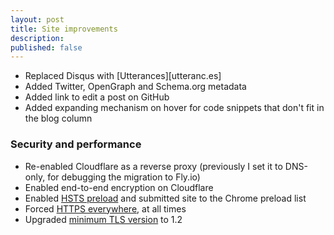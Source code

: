 ```yaml
---
layout: post
title: Site improvements
description:
published: false
---
```


- Replaced Disqus with [Utterances][utteranc.es]
- Added Twitter, OpenGraph and Schema.org metadata
- Added link to edit a post on GitHub
- Added expanding mechanism on hover for code snippets that don't fit in the blog column


### Security and performance

- Re-enabled Cloudflare as a reverse proxy (previously I set it to DNS-only, for debugging the migration to Fly.io)
- Enabled end-to-end encryption on Cloudflare
- Enabled [HSTS preload](https://hstspreload.org/) and submitted site to the Chrome preload list
- Forced [HTTPS everywhere](https://developers.cloudflare.com/ssl/edge-certificates/additional-options/always-use-https/), at all times
- Upgraded [minimum TLS version](https://developers.cloudflare.com/ssl/edge-certificates/additional-options/minimum-tls/) to 1.2